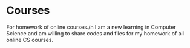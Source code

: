 # Courses
For homework of online courses./n
I am a new learning in Computer Science and am willing to share codes and files for my homework of all online CS courses.
